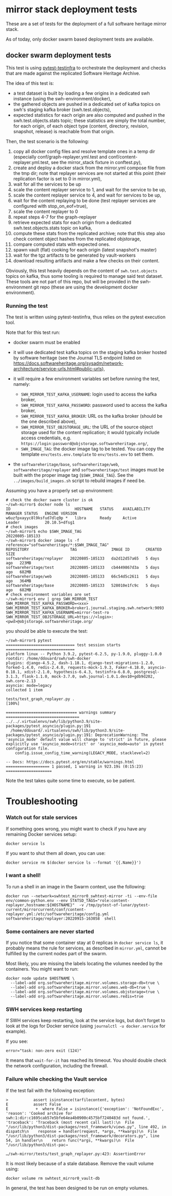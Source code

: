 # mirror stack deployment tests

These are a set of tests for the deployment of a full software heritage mirror
stack.

As of today, only docker swarm based deployment tests are available.

## docker swarm deployment tests

This test is using
[pytest-testinfra](https://github.com/pytest-dev/pytest-testinfra) to
orchestrate the deployment and checks that are made against the replicated
Software Heritage Archive.

The idea of this test is:
- a test dataset is built by loading a few origins in a dedicated swh instance
  (using the swh-environment/docker),
- the gathered objects are pushed in a dedicated set of kafka
  topics on swh's staging kafka broker (swh.test.objects),
- expected statistics for each origin are also computed and pushed in the
  swh.test.objects.stats topic; these statistics are simply the total number,
  for each origin, of each object type (content, directory, revision, snapshot,
  release) is reachable from that origin.

Then, the test scenario is the following:

1. copy all docker config files and resolve template ones in a temp dir
   (especially conf/graph-replayer.yml.test and conf/content-replayer.yml.test,
   see the mirror_stack fixture in conftest.py),
2. create and deploy a docker stack from the mirror.yml compose file from the
   tmp dir; note that replayer services are not started at this point (their
   replication factor is set to 0 in mirror.yml),
3. wait for all the services to be up
4. scale the content replayer service to 1, and wait for the service to be up,
5. scale the content replayer service to 4, and wait for services to be up,
6. wait for the content replaying to be done (test replayer services are
   configured with stop_on_eof=true),
7. scale the content replayer to 0
8. repeat steps 4-7 for the graph-replayer
9. retrieve expected stats for each origin from a dedicated
   swh.test.objects.stats topic on kafka,
10. compute these stats from the replicated archive; note that this step also
    check content object hashes from the replicated objstorage,
11. compare computed stats with expected ones.
12. spawn vault (flat) cooking for each origin (latest snapshot's master)
13. wait for the tgz artifacts to be generated by vault-workers
14. download resulting artifacts and make a few checks on their content.

Obviously, this test heavily depends on the content of ``swh.test.objects``
topics on kafka, thus some tooling is required to manage said test dataset.
These tools are not part of this repo, but will be provided in the
swh-environment git repo (these are using the development docker environment).

### Running the test

The test is written using pytest-testinfra, thus relies on the pytest execution
tool.

Note that for this test run:

- docker swarm must be enabled

- it will use dedicated test kafka topics on the staging kafka broker hosted by
  software heritage (see the Journal TLS endpoint listed on
  https://docs.softwareheritage.org/sysadm/network-architecture/service-urls.html#public-urls),

- it will require a few environment variables set before running the test,
  namely:
  - `SWH_MIRROR_TEST_KAFKA_USERNAME`: login used to access the kafka
    broker,
  - `SWH_MIRROR_TEST_KAFKA_PASSWORD`: password used to access the kafka
    broker,
  - `SWH_MIRROR_TEST_KAFKA_BROKER`: URL os the kafka broker (should be the
    one described above),
  - `SWH_MIRROR_TEST_OBJSTORAGE_URL`: the URL of the source object storage used
    for the content replication; it would typically include access credentials,
    e.g. `https://login:password@objstorage.softwareheritage.org/`,
  - `SWH_IMAGE_TAG`: the docker image tag to be tested.
  You can copy the template `env/tests.env.template` to `env/tests.env` to set them.

- the `softwareheritage/base`, `softwareheritage/web`,
  `softwareheritage/replayer` and `softwareheritage/test` images must be built
  with the proper image tag (`$SWH_IMAGE_TAG`). See the
  `../images/build_images.sh` script to rebuild images if need be.


Assuming you have a properly set up environment:

```
# check the docker swarm cluster is ok
~/swh-mirror$ docker node ls
ID                            HOSTNAME   STATUS    AVAILABILITY   MANAGER STATUS   ENGINE VERSION
w6uzfpxayyc8l9ksfud7dlq9p *   libra      Ready     Active         Leader           20.10.5+dfsg1
# check images
~/swh-mirror$ echo $SWH_IMAGE_TAG
20220805-185133
~/swh-mirror$ docker image ls -f reference="softwareheritage/*:$SWH_IMAGE_TAG"
REPOSITORY                  TAG               IMAGE ID       CREATED      SIZE
softwareheritage/replayer   20220805-185133   da2d12d57a65   5 days ago   223MB
softwareheritage/test       20220805-185133   cb4449867d3a   5 days ago   682MB
softwareheritage/web        20220805-185133   66c54d5c2611   5 days ago   364MB
softwareheritage/base       20220805-185133   528010e1fc9c   5 days ago   682MB
# check environment variables are set
~/swh-mirror$ env | grep SWH_MIRROR_TEST
SWH_MIRROR_TEST_KAFKA_PASSWORD=<xxx>
SWH_MIRROR_TEST_KAFKA_BROKER=broker1.journal.staging.swh.network:9093
SWH_MIRROR_TEST_KAFKA_USERNAME=mirror-test-ro
SWH_MIRROR_TEST_OBJSTORAGE_URL=https://<login>:<pwd>@objstorage.softwareheritage.org/
```

you should be able to execute the test:

```
~/swh-mirror$ pytest
============================== test session starts ==============================
platform linux -- Python 3.9.2, pytest-6.2.5, py-1.9.0, pluggy-1.0.0
rootdir: /home/ddouard/swh/swh-docker
plugins: django-4.5.2, dash-1.18.1, django-test-migrations-1.2.0, forked-1.4.0, redis-2.4.0, requests-mock-1.9.3, Faker-4.18.0, asyncio-0.18.1, xdist-2.1.0, hypothesis-6.4.3, testinfra-6.8.0, postgresql-3.1.3, flask-1.1.0, mock-3.7.0, swh.journal-1.0.1.dev10+gdb9d202, swh.core-2.13
asyncio: mode=legacy
collected 1 item

tests/test_graph_replayer.py .                                            [100%]

=============================== warnings summary ================================
../../.virtualenvs/swh/lib/python3.9/site-packages/pytest_asyncio/plugin.py:191
  /home/ddouard/.virtualenvs/swh/lib/python3.9/site-packages/pytest_asyncio/plugin.py:191: DeprecationWarning: The 'asyncio_mode' default value will change to 'strict' in future, please explicitly use 'asyncio_mode=strict' or 'asyncio_mode=auto' in pytest configuration file.
    config.issue_config_time_warning(LEGACY_MODE, stacklevel=2)

-- Docs: https://docs.pytest.org/en/stable/warnings.html
=================== 1 passed, 1 warning in 923.19s (0:15:23) ====================
```

Note the test takes quite some time to execute, so be patient.


Troubleshooting
===============

### Watch out for stale services

If something goes wrong, you might want to check if you have any remaining Docker services setup:

    docker service ls

If you want to shut them all down, you can use:

    docker service rm $(docker service ls --format '{{.Name}}')

### I want a shell!

To run a shell in an image in the Swarm context, use the following:

    docker run --network=swhtest_mirror0_swhtest-mirror -ti --env-file env/common-python.env --env STATSD_TAGS="role:content-replayer,hostname:${HOSTNAME}"  -v /tmp/pytest-of-lunar/pytest-current/mirrorcurrent/conf/content-replayer.yml:/etc/softwareheritage/config.yml  softwareheritage/replayer:20220915-163058  shell

### Some containers are never started

If you notice that some container stay at 0 replicas in `docker service ls`, it probably means the rule for services, as described in `mirror.yml`, cannot be fulfilled by the current nodes part of the swarm.

Most likely, you are missing the labels locating the volumes needed by the containers. You might want to run:

    docker node update $HOSTNAME \
      --label-add org.softwareheritage.mirror.volumes.storage-db=true \
      --label-add org.softwareheritage.mirror.volumes.web-db=true \
      --label-add org.softwareheritage.mirror.volumes.objstorage=true \
      --label-add org.softwareheritage.mirror.volumes.redis=true

### SWH services keep restarting

If SWH services keep restarting, look at the service logs, but don’t forget to look at the logs for Docker service (using `journalctl -u docker.service` for example).

If you see:

    error="task: non-zero exit (124)"

It means that `wait-for-it` has reached its timeout. You should double check the network configuration, including the firewall.

### Failure while checking the Vault service

If the test fail with the following exception:

~~~
>           assert isinstance(tarfilecontent, bytes)
E           assert False
E            +  where False = isinstance({'exception': 'NotFoundExc', 'reason': 'Cooked archive for swh:1:dir:c1695cab57e5bfe64ea4b0900c4575bf7240483d not found.', 'traceback': 'Traceback (most recent call last):\n  File "/usr/lib/python3/dist-packages/rest_framework/views.py", line 492, in dispatch\n    response = handler(request, *args, **kwargs)\n  File "/usr/lib/python3/dist-packages/rest_framework/decorators.py", line 54, in handler\n    return func(*args, **kwargs)\n  File "/usr/lib/python3/dist-pac→

…/swh-mirror/tests/test_graph_replayer.py:423: AssertionError
~~~

It is most likely because of a stale database. Remove the vault volume using:

    docker volume rm swhtest_mirror0_vault-db

In general, the test has been designed to be run on empty volumes.